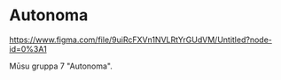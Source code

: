 # Autonoma

https://www.figma.com/file/9uiRcFXVn1NVLRtYrGUdVM/Untitled?node-id=0%3A1

Mūsu gruppa 7  "Autonoma".

